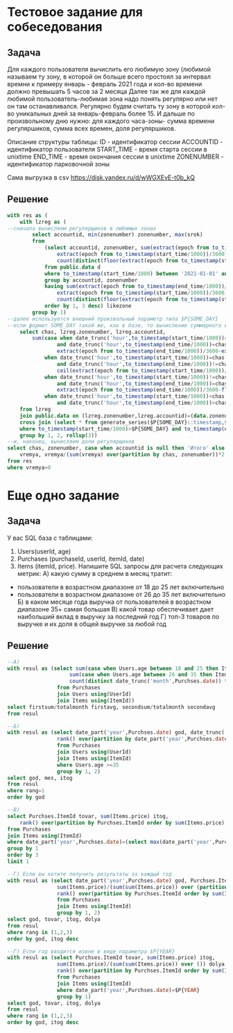 # Тестовое задание для собеседования
## Задача
Для каждого пользователя вычислить его любимую зону (любимой называем ту зону, в которой он больше всего простоял за интервал времни к примеру январь - февраль 2021 года и кол-во времени должно превышать 5 часов за 2 месяца
Далее так же для каждой любимой пользователь-любимая зона надо понять регулярно или нет он там останавливался. Регулярно будем считать ту зону в которой кол-во уникальных дней за январь-февраль более 15.
И дальше по произвольному дню нужно:
для каждого часа-зоны- сумма времени регуляршиков, сумма всех времен, доля регуляршиков.

Описание структуры таблицы:
ID - идентификатор сессии
ACCOUNTID - идентификатор пользователя
START_TIME - время старта сессии в unixtime
END_TIME - время окончания сессии в unixtime
ZONENUMBER - идентификатор парковочной зоны

Сама выгрузка в csv https://disk.yandex.ru/d/wWGXEvE-t0b_kQ

## Решение
```SQL
with res as (
	with lzreg as (
--сначала вычисляем регулярщиков в любимых зонах
		select accountid, min(zonenumber) zonenumber, max(srok) 
		from 
			(select accountid, zonenumber, sum(extract(epoch from to_timestamp(end_time/1000))/3600-
				extract(epoch from to_timestamp(start_time/1000))/3600) as srok,
				count(distinct(floor(extract(epoch from to_timestamp(start_time/1000))/(3600*24)))) as days 
			from public.data d 
			where to_timestamp(start_time/1000) between '2021-01-01' and '2022-03-01'
			group by accountid, zonenumber
			having sum(extract(epoch from to_timestamp(end_time/1000))/3600-
				extract(epoch from to_timestamp(start_time/1000))/3600)>5 and
				count(distinct(floor(extract(epoch from to_timestamp(start_time/1000))/(3600*24))))>15 
			order by 1, 3 desc) likezone 
		group by 1)
--далее используется внешний произвольный параметр типа $P{SOME_DAY}
--если формат SOME_DAY такой же, как в базе, то вычисление суммарного времени регулярщиков по часу-зоне будет выглядеть так
	select chas, lzreg.zonenumber, lzreg.accountid,
		sum(case when date_trunc('hour',to_timestamp(start_time/1000))=chas
				and date_trunc('hour',to_timestamp(end_time/1000))=chas then 
				extract(epoch from to_timestamp(end_time/1000))/3600-extract(epoch from to_timestamp(start_time/1000))/3600
			when date_trunc('hour',to_timestamp(start_time/1000))=chas
				and date_trunc('hour',to_timestamp(end_time/1000))!=chas then 
				ceil(extract(epoch from to_timestamp(start_time/1000))/3600)-extract(epoch from to_timestamp(start_time/1000))/3600
			when date_trunc('hour',to_timestamp(start_time/1000))!=chas
				and date_trunc('hour',to_timestamp(end_time/1000))=chas then 
				extract(epoch from to_timestamp(end_time/1000))/3600-floor(extract(epoch from to_timestamp(start_time/1000))/3600)
			when date_trunc('hour',to_timestamp(start_time/1000))<chas
				and date_trunc('hour',to_timestamp(end_time/1000))>chas then 1 else 0 end) vremya
	from lzreg 
	join public.data on (lzreg.zonenumber,lzreg.accountid)=(data.zonenumber,data.accountid)
	cross join (select * from generate_series($P{SOME_DAY}::timestamp,$P{SOME_DAY}::timestamp+'1 day'::interval,'1 hour'::interval) chas) chasy
	where to_timestamp(start_time/1000)>$P{SOME_DAY} and to_timestamp(end_time/1000)<$P{SOME_DAY}::timestamp+'1 day'::interval
	group by 1, 2, rollup(3))
--и, наконец, вычисляем доли регулярщиков
select chas, zonenumber, case when accountid is null then 'Итого' else accountid::text end accountid,
	vremya, vremya/(sum(vremya) over(partition by chas, zonenumber))*2 dolya
from res 
where vremya>0
```

# Еще одно задание
## Задача
У вас SQL база с таблицами:
1) Users(userId, age)
2) Purchases (purchaseId, userId, itemId, date)
3) Items (itemId, price).
Напишите SQL запросы для расчета следующих метрик:
А) какую сумму в среднем в месяц тратит:
- пользователи в возрастном диапазоне от 18 до 25 лет включительно
- пользователи в возрастном диапазоне от 26 до 35 лет включительно
Б) в каком месяце года выручка от пользователей в возрастном диапазоне 35+ самая большая
В) какой товар обеспечивает дает наибольший вклад в выручку за последний год
Г) топ-3 товаров по выручке и их доля в общей выручке за любой год

## Решение
```SQL
--A)
with resul as (select sum(case when Users.age between 18 and 25 then Items.price else 0 end) firstsum,
					sum(case when Users.age between 26 and 35 then Items.price else 0 end) secondsum,
					count(distinct date_trunc('month',Purchses.date)) totalmonth
				from Purchases
				join Users using(UserId)
				join Items using(ItemId))
select firstsum/totalmonth firstavg, secondsum/totalmonth secondavg 
from resul

--Б)
with resul as (select date_part('year',Purchses.date) god, date_trunc('month',Purchses.date) mes, sum(Items.price) itog,
				rank() over(partition by date_part('year',Purchses.date) order by sum(Items.price) desc) rang
				from Purchases
				join Users using(UserId)
				join Items using(ItemId)
				where Users.age >=35
				group by 1, 2)
select god, mes, itog 
from resul 
where rang=1 
order by god

--В)
select Purchses.ItemId tovar, sum(Items.price) itog,
	rank() over(partition by Purchses.ItemId order by sum(Items.price) desc) rang
from Purchases
join Items using(ItemId)
where date_part('year',Purchses.date)=(select max(date_part('year',Purchses.date)) from Purchases)
group by 1 
order by 3 
limit 1

--Г) Если вы хотите получить результаты за каждый год
with resul as (select date_part('year',Purchses.date) god, Purchses.ItemId tovar, sum(Items.price) itog,
				sum(Items.price)/(sum(sum(Items.price)) over (partition by date_part('year',Purchses.date))) dolya,
				rank() over(partition by Purchses.ItemId order by sum(Items.price) desc) rang
				from Purchases
				join Items using(ItemId)
				group by 1, 2) 
select god, tovar, itog, dolya
from resul
where rang in (1,2,3)
order by god, itog desc

--Г) Если год вводится извне в виде параметра $P{YEAR}
with resul as (select Purchses.ItemId tovar, sum(Items.price) itog,
				sum(Items.price)/(sum(sum(Items.price)) over ()) dolya,
				rank() over(partition by Purchses.ItemId order by sum(Items.price) desc) rang
				from Purchases
				join Items using(ItemId)
				where date_part('year',Purchses.date)=$P{YEAR}
				group by 1) 
select god, tovar, itog, dolya
from resul
where rang in (1,2,3)
order by god, itog desc
```